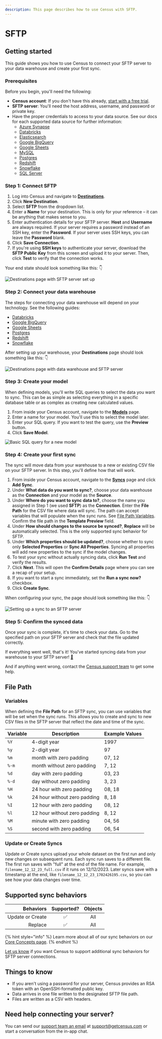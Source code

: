 ```yaml
---
description: This page describes how to use Census with SFTP.
---
```


# SFTP

## Getting started

This guide shows you how to use Census to connect your SFTP server to your data warehouse and create your first sync.

### **Prerequisites**

Before you begin, you'll need the following:

* **Census account**: If you don't have this already, [start with a free trial](https://app.getcensus.com/).
* **SFTP server**: You'll need the host address, username, and password or private key.
* Have the proper credentials to access to your data source. See our docs for each supported data source for further information:
  * [Azure Synapse](../sources/azure-synapse.md)
  * [Databricks](https://docs.getcensus.com/sources/databricks)
  * [Elasticsearch](https://docs.getcensus.com/sources/elasticsearch)
  * [Google BigQuery](https://docs.getcensus.com/sources/google-bigquery)
  * [Google Sheets](https://docs.getcensus.com/sources/google-sheets)
  * [MySQL](https://docs.getcensus.com/sources/mysql)
  * [Postgres](https://docs.getcensus.com/sources/postgres)
  * [Redshift](https://docs.getcensus.com/sources/redshift)
  * [Snowflake](https://docs.getcensus.com/sources/snowflake)
  * [SQL Server](https://docs.getcensus.com/sources/sql-server)

### Step 1: Connect SFTP

1. Log into Census and navigate to [**Destinations**](https://app.getcensus.com/destinations).
2. Click **New Destination**.
3. Select **SFTP** from the dropdown list.
4. Enter a **Name** for your destination. This is only for your reference – it can be anything that makes sense to you.
5. Enter authentication details for your SFTP server. **Host** and **Username** are always required. If your server requires a password instead of an SSH key, enter the **Password**. If your server uses SSH keys, you can leave the **Password** blank.
6. Click **Save Connection**.
7. If you're using **SSH keys** to authenticate your server, download the **SFTP Public Key** from this screen and upload it to your server. Then, click **Test** to verify that the connection works.

Your end state should look something like this: 👇

![Destinations page with SFTP server set up](<../.gitbook/assets/Screen Shot 2021-10-11 at 6.14.04 PM.png>)

### Step 2: Connect your data warehouse

The steps for connecting your data warehouse will depend on your technology. See the following guides:

* [Databricks](../sources/databricks.md)
* [Google BigQuery](../sources/google-bigquery.md)
* [Google Sheets](google-sheets.md)
* [Postgres](../sources/postgres.md)
* [Redshift](../sources/redshift.md)
* [Snowflake](../sources/snowflake.md)

After setting up your warehouse, your **Destinations** page should look something like this: 👇

![Destinations page with data warehouse and SFTP server](<../.gitbook/assets/Screen Shot 2021-10-11 at 6.11.44 PM.png>)

### Step 3: Create your model

When defining models, you'll write SQL queries to select the data you want to sync. This can be as simple as selecting everything in a specific database table or as complex as creating new calculated values.

1. From inside your Census account, navigate to the [**Models**](https://app.getcensus.com/models) page.
2. Enter a name for your model. You'll use this to select the model later.
3. Enter your SQL query. If you want to test the query, use the **Preview** button.
4. Click **Save Model**.

![Basic SQL query for a new model](../.gitbook/assets/202109\_Outreach\_Basic\_Model.png)

### Step 4: Create your first sync

The sync will move data from your warehouse to a new or existing CSV file on your SFTP server. In this step, you'll define how that will work.

1. From inside your Census account, navigate to the [**Syncs**](https://app.getcensus.com/syncs) page and click **Add Sync**.
2. Under **What data do you want to sync?**, choose your data warehouse as the **Connection** and your model as the **Source**.
3. Under **Where do you want to sync data to?**, choose the name you assigned in Step 1 (we used **SFTP**) as the **Connection**. Enter the **File Path** for the CSV file where data will sync. The path can accept variables that will populate when the sync runs. See [File Path Variables](sftp.md#file-path-variables). Confirm the file path in the **Template Preview** field.
4. Under **How should changes to the source be synced?**, **Replace** will be automatically selected. This is the only supported sync behavior for SFTP.
5. Under **Which properties should be updated?**, choose whether to sync only **Selected Properties** or **Sync All Properties**. Syncing all properties will add new properties to the sync if the model changes.
6. To test your sync without actually syncing data, click **Run Test** and verify the results.
7. Click **Next**. This will open the **Confirm Details** page where you can see a recap of your setup.
8. If you want to start a sync immediately, set the **Run a sync now?** checkbox.
9. Click **Create Sync**.

When configuring your sync, the page should look something like this: 👇

![Setting up a sync to an SFTP server](<../.gitbook/assets/Screen Shot 2021-10-11 at 6.18.52 PM.png>)

### Step 5: Confirm the synced data

Once your sync is complete, it's time to check your data. Go to the specified path on your SFTP server and check that the file updated correctly.

If everything went well, that's it! You've started syncing data from your warehouse to your SFTP server! [🥳️](https://emojikeyboard.org/copy/Partying\_Face\_Emoji\_%F0%9F%A5%B3%EF%B8%8F?utm\_source=extlink)

And if anything went wrong, contact the [Census support team](mailto:support@getcensus.com) to get some help.

## File Path

### Variables

When defining the **File Path** for an SFTP sync, you can use variables that will be set when the sync runs. This allows you to create and sync to new CSV files in the SFTP server that reflect the date and time of the sync.

| **Variable** | **Description**              | **Example Values** |
| ------------ | ---------------------------- | ------------------ |
| `%Y`         | 4-digit year                 | 1997               |
| `%y`         | 2-digit year                 | 97                 |
| `%m`         | month with zero padding      | 07, 12             |
| `%-m`        | month without zero padding   | 7, 12              |
| `%d`         | day with zero padding        | 03, 23             |
| `%-d`        | day without zero padding     | 3, 23              |
| `%H`         | 24 hour with zero padding    | 08, 18             |
| `%k`         | 24 hour without zero padding | 8, 18              |
| `%I`         | 12 hour with zero padding    | 08, 12             |
| `%l`         | 12 hour without zero padding | 8, 12              |
| `%M`         | minute with zero padding     | 04, 56             |
| `%S`         | second with zero padding     | 06, 54             |

### Update or Create Syncs

Update or Create syncs upload your whole dataset on the first run and only new changes on subsequent runs. Each sync run saves to a different file. The first run saves with "full" at the end of the file name. For example, `filename_12_12_23_full.csv` if it runs on 12/12/2023. Later syncs save with a timestamp at the end, like `filename_12_12_23_1702426195.csv`, so you can see how your data changes over time.

## Supported sync behaviors

|    **Behaviors** | **Supported?** | **Objects** |
| ---------------: | :------------: | :---------: |
| Update or Create |        ✅       |     All     |
|          Replace |        ✅       |     All     |

{% hint style="info" %}
Learn more about all of our sync behaviors on our [Core Concepts page](../basics/core-concept/#the-different-sync-behaviors).
{% endhint %}

[Let us know](mailto:support@getcensus.com) if you want Census to support additional sync behaviors for SFTP server connections.

## Things to know

* If you aren't using a password for your server, Census provides an RSA token with an OpenSSH-formatted public key.
* Data arrives in one file written to the designated SFTP file path.
* Files are written as a CSV with headers.

## Need help connecting your server?

You can send our [support team an email](mailto:support@getcensus.com) at support@getcensus.com or start a conversation from the in-app chat.
